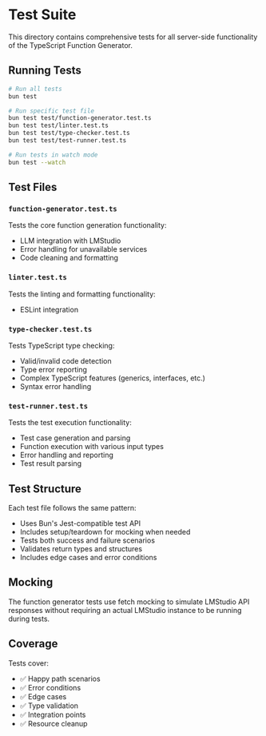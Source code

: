 # Test Suite

This directory contains comprehensive tests for all server-side functionality of the TypeScript Function Generator.

## Running Tests

```bash
# Run all tests
bun test

# Run specific test file
bun test test/function-generator.test.ts
bun test test/linter.test.ts
bun test test/type-checker.test.ts
bun test test/test-runner.test.ts

# Run tests in watch mode
bun test --watch
```

## Test Files

### `function-generator.test.ts`
Tests the core function generation functionality:
- LLM integration with LMStudio
- Error handling for unavailable services
- Code cleaning and formatting

### `linter.test.ts`
Tests the linting and formatting functionality:
- ESLint integration

### `type-checker.test.ts`
Tests TypeScript type checking:
- Valid/invalid code detection
- Type error reporting
- Complex TypeScript features (generics, interfaces, etc.)
- Syntax error handling

### `test-runner.test.ts`
Tests the test execution functionality:
- Test case generation and parsing
- Function execution with various input types
- Error handling and reporting
- Test result parsing

## Test Structure

Each test file follows the same pattern:
- Uses Bun's Jest-compatible test API
- Includes setup/teardown for mocking when needed
- Tests both success and failure scenarios
- Validates return types and structures
- Includes edge cases and error conditions

## Mocking

The function generator tests use fetch mocking to simulate LMStudio API responses without requiring an actual LMStudio instance to be running during tests.

## Coverage

Tests cover:
- ✅ Happy path scenarios
- ✅ Error conditions
- ✅ Edge cases
- ✅ Type validation
- ✅ Integration points
- ✅ Resource cleanup
